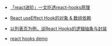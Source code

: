 
* [「react进阶」一文吃透react-hooks原理](https://juejin.cn/post/6944863057000529933)
* [React useEffect Hook的对象 & 数组依赖](https://delaprada.com/2021/03/13/React-useEffect-Hook%E7%9A%84%E5%AF%B9%E8%B1%A1-%E6%95%B0%E7%BB%84%E4%BE%9D%E8%B5%96/)
* [以列表页为例，谈React Hooks的逻辑抽象与封装](https://zhuanlan.zhihu.com/p/100683538)

* [react hooks demo](https://codesandbox.io/s/hardcore-framework-c5rtwr?file=/src/hooks.js)
